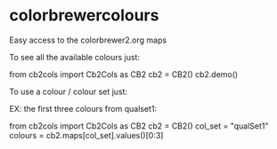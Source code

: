 colorbrewercolours
==================

Easy access to the colorbrewer2.org maps

To see all the available colours just:

  from cb2cols import Cb2Cols as CB2
  cb2 = CB2()
  cb2.demo()


To use a colour / colour set just:

EX: the first three colours from qualset1:

  from cb2cols import Cb2Cols as CB2
  cb2 = CB2()
  col_set = "qualSet1"
  colours = cb2.maps[col_set].values()[0:3]
  
